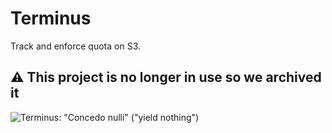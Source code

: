 # Terminus

Track and enforce quota on S3.

## ⚠️ This project is no longer in use so we archived it

[terminus-pic]: https://upload.wikimedia.org/wikipedia/commons/thumb/d/dd/Design_for_a_Stained_Glass_Window_with_Terminus%2C_by_Hans_Holbein_the_Younger.jpg/675px-Design_for_a_Stained_Glass_Window_with_Terminus%2C_by_Hans_Holbein_the_Younger.jpg "height=200px"

![Terminus: "_Concedo nulli_" ("_yield nothing_")][terminus-pic]
